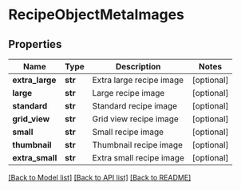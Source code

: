 # RecipeObjectMetaImages

## Properties
Name | Type | Description | Notes
------------ | ------------- | ------------- | -------------
**extra_large** | **str** | Extra large recipe image | [optional] 
**large** | **str** | Large recipe image | [optional] 
**standard** | **str** | Standard recipe image | [optional] 
**grid_view** | **str** | Grid view recipe image | [optional] 
**small** | **str** | Small recipe image | [optional] 
**thumbnail** | **str** | Thumbnail recipe image | [optional] 
**extra_small** | **str** | Extra small recipe image | [optional] 

[[Back to Model list]](../README.md#documentation-for-models) [[Back to API list]](../README.md#documentation-for-api-endpoints) [[Back to README]](../README.md)

